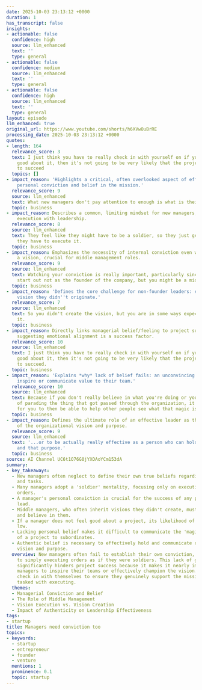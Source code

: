 ```yaml
---
date: 2025-10-03 23:13:12 +0000
duration: 1
has_transcript: false
insights:
- actionable: false
  confidence: high
  source: llm_enhanced
  text: ''
  type: general
- actionable: false
  confidence: medium
  source: llm_enhanced
  text: ''
  type: general
- actionable: false
  confidence: high
  source: llm_enhanced
  text: ''
  type: general
layout: episode
llm_enhanced: true
original_url: https://www.youtube.com/shorts/h6XVwOuBrRE
processing_date: 2025-10-03 23:13:12 +0000
quotes:
- length: 164
  relevance_score: 3
  text: I just think you have to really check in with yourself on if you don't feel
    good about it, then it's not going to be very likely that the project's going
    to succeed
  topics: []
- impact_reason: 'Highlights a critical, often overlooked aspect of effective management:
    personal conviction and belief in the mission.'
  relevance_score: 9
  source: llm_enhanced
  text: What new managers don't pay attention to enough is what is their true belief.
  topic: business
- impact_reason: Describes a common, limiting mindset for new managers, contrasting
    execution with leadership.
  relevance_score: 8
  source: llm_enhanced
  text: They feel like they might have to be a soldier, so they just get orders and
    they have to execute it.
  topic: business
- impact_reason: Emphasizes the necessity of internal conviction even when inheriting
    a vision, crucial for middle management roles.
  relevance_score: 9
  source: llm_enhanced
  text: Watching your conviction is really important, particularly since you often
    start out not as the founder of the company, but you might be a middle manager.
  topic: business
- impact_reason: 'Defines the core challenge for non-founder leaders: executing a
    vision they didn''t originate.'
  relevance_score: 7
  source: llm_enhanced
  text: So you didn't create the vision, but you are in some ways expected to execute
    it.
  topic: business
- impact_reason: Directly links managerial belief/feeling to project success probability,
    suggesting emotional alignment is a success factor.
  relevance_score: 10
  source: llm_enhanced
  text: I just think you have to really check in with yourself on if you don't feel
    good about it, then it's not going to be very likely that the project's going
    to succeed.
  topic: business
- impact_reason: 'Explains *why* lack of belief fails: an unconvincing leader cannot
    inspire or communicate value to their team.'
  relevance_score: 10
  source: llm_enhanced
  text: Because if you don't really believe in what you're doing or you're just kind
    of parading the thing that got passed through the organization, it's very hard
    for you to then be able to help other people see what that magic is...
  topic: business
- impact_reason: Defines the ultimate role of an effective leader as the 'holder'
    of the organizational vision and purpose.
  relevance_score: 9
  source: llm_enhanced
  text: '...or to be actually really effective as a person who can hold that vision
    and that purpose.'
  topic: business
source: AI Channel UC6t1O76G0jYXOAoYCm153dA
summary:
- key_takeaways:
  - New managers often neglect to define their own true beliefs regarding their role
    and tasks.
  - Many managers adopt a 'soldier' mentality, focusing only on executing received
    orders.
  - A manager's personal conviction is crucial for the success of any project they
    lead.
  - Middle managers, who often inherit visions they didn't create, must still internalize
    and believe in them.
  - If a manager does not feel good about a project, its likelihood of success is
    low.
  - Lacking personal belief makes it difficult to communicate the 'magic' or purpose
    of a project to subordinates.
  - Authentic belief is necessary to effectively hold and communicate organizational
    vision and purpose.
  overview: New managers often fail to establish their own conviction, instead defaulting
    to simply executing orders as if they were soldiers. This lack of genuine belief
    significantly hinders project success because it makes it nearly impossible for
    managers to inspire their teams or effectively champion the vision. Managers must
    check in with themselves to ensure they genuinely support the mission they are
    tasked with executing.
  themes:
  - Managerial Conviction and Belief
  - The Role of Middle Management
  - Vision Execution vs. Vision Creation
  - Impact of Authenticity on Leadership Effectiveness
tags:
- startup
title: Managers need conviction too
topics:
- keywords:
  - startup
  - entrepreneur
  - founder
  - venture
  mentions: 1
  prominence: 0.1
  topic: startup
---
```


<!-- Episode automatically generated from analysis data -->
<!-- Processing completed: 2025-10-03 23:13:12 UTC -->

